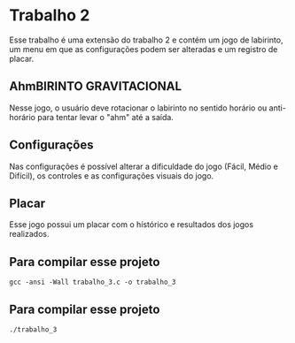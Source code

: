 # Trabalho 2

Esse trabalho é uma extensão do trabalho 2 e contém um jogo de labirinto, um menu em que as configurações podem ser alteradas e um registro de placar.

## AhmBIRINTO GRAVITACIONAL

Nesse jogo, o usuário deve rotacionar o labirinto no sentido horário ou anti-horário para tentar levar o "ahm" até a saída.

## Configurações

Nas configurações é possível alterar a dificuldade do jogo (Fácil, Médio e Difícil), os controles e as configurações visuais do jogo.

## Placar

Esse jogo possui um placar com o hístórico e resultados dos jogos realizados.

## Para compilar esse projeto

```
gcc -ansi -Wall trabalho_3.c -o trabalho_3
```

## Para compilar esse projeto

```
./trabalho_3
```